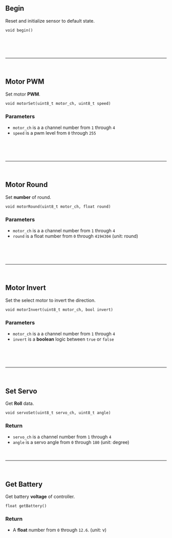 ## Begin

Reset and initialize sensor to default state.

```Arduino
void begin()
```
<br /><br /><br />
***
<br />

## Motor PWM

Set motor **PWM**.

```Arduino
void motorSet(uint8_t motor_ch, uint8_t speed)
```

### Parameters

- `motor_ch` is a a channel number from `1` through `4`
- `speed` is a pwm level from `0` through `255`

<br /><br /><br />
***
<br />

## Motor Round

Set **number** of round.

```Arduino
void motorRound(uint8_t motor_ch, float round)
```

### Parameters

- `motor_ch` is a a channel number from `1` through `4`
- `round` is a float number from `0` through `4194304` (unit: round)

<br /><br /><br />
***
<br />

## Motor Invert

Set the select motor to invert the direction.

```Arduino
void motorInvert(uint8_t motor_ch, bool invert)
```

### Parameters

- `motor_ch` is a a channel number from `1` through `4`
- `invert` is a **boolean** logic between `true` or `false`

<br /><br /><br />
***
<br />

## Set Servo

Get **Roll** data.

```Arduino
void servoSet(uint8_t servo_ch, uint8_t angle)
```
### Return

- `servo_ch` is a channel number from `1` through `4`
- `angle` is a servo angle from `0` through `180` (unit: degree)
<br /><br /><br />
***
<br />


## Get Battery

Get battery **voltage** of controller.

```Arduino
float getBattery()
```

### Return

- A **float** number from `0` through `12.6`. (unit: v)
